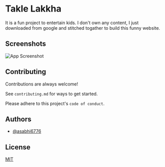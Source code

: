 
# Takle Lakkha

It is a fun project to entertain kids. I don't own any content, I just downloaded from google and stitched togather to build this funny website.

## Screenshots

![App Screenshot](https://via.placeholder.com/468x300?text=App+Screenshot+Here)

## Contributing

Contributions are always welcome!

See `contributing.md` for ways to get started.

Please adhere to this project's `code of conduct`.

## Authors

- [@asabhi6776](https://www.github.com/asabhi6776)

## License

[MIT](https://choosealicense.com/licenses/mit/)
